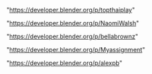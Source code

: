 "https://developer.blender.org/p/topthaiplay"

"https://developer.blender.org/p/NaomiWalsh"

"https://developer.blender.org/p/bellabrownz"

"https://developer.blender.org/p/Myassignment"

 
"https://developer.blender.org/p/alexpb"


 
